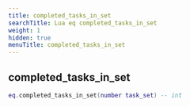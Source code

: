 ```yaml
---
title: completed_tasks_in_set
searchTitle: Lua eq completed_tasks_in_set
weight: 1
hidden: true
menuTitle: completed_tasks_in_set
---
```

## completed_tasks_in_set
```lua
eq.completed_tasks_in_set(number task_set) -- int
```